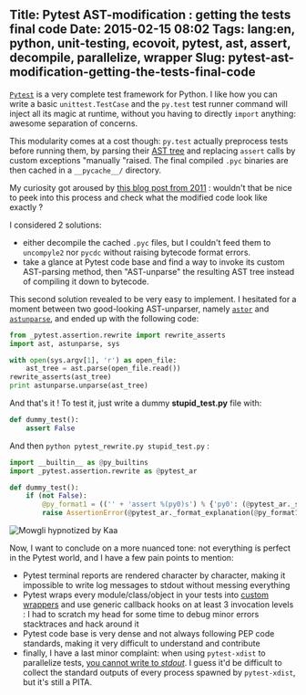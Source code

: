 Title: Pytest AST-modification : getting the tests final code
Date: 2015-02-15 08:02
Tags: lang:en, python, unit-testing, ecovoit, pytest, ast, assert, decompile, parallelize, wrapper
Slug: pytest-ast-modification-getting-the-tests-final-code
---
[`Pytest`](http://pytest.org) is a very complete test framework for Python. I like how you can write a basic `unittest.TestCase` and the `py.test` test runner command will inject all its magic at runtime, without you having to directly  `import` anything: awesome separation of concerns.

This modularity comes at a cost though: `py.test` actually preprocess tests before running them, by parsing their [AST tree](//docs.python.org/2/library/ast.html) and replacing `assert` calls by custom exceptions "manually "raised. The final compiled `.pyc` binaries are then cached in a `__pycache__/` directory.

My curiosity got aroused by [this blog post from 2011](http://pybites.blogspot.fr/2011/07/behind-scenes-of-pytests-new-assertion.html) : wouldn't that be nice to peek into this process and check what the modified code look like exactly ?

I considered 2 solutions:

- either decompile the cached `.pyc` files, but I couldn't feed them to `uncompyle2` nor `pycdc` without raising bytecode format errors.
- take a glance at Pytest code base and find a way to invoke its custom AST-parsing method, then "AST-unparse" the resulting AST tree instead of compiling it down to bytecode.

This second solution revealed to be very easy to implement. I hesitated for a moment between two good-looking AST-unparser, namely [`astor`](https://github.com/berkerpeksag/astor) and [`astunparse`](https://github.com/simonpercivall/astunparse), and ended up with the following code:
```python
from _pytest.assertion.rewrite import rewrite_asserts
import ast, astunparse, sys

with open(sys.argv[1], 'r') as open_file:
    ast_tree = ast.parse(open_file.read())
rewrite_asserts(ast_tree)
print astunparse.unparse(ast_tree)
```

And that's it !
To test it, just write a dummy **stupid_test.py** file with:
```python
def dummy_test():
    assert False
```

And then `python pytest_rewrite.py stupid_test.py` :
```python
import __builtin__ as @py_builtins
import _pytest.assertion.rewrite as @pytest_ar

def dummy_test():
    if (not False):
        @py_format1 = (('' + 'assert %(py0)s') % {'py0': (@pytest_ar._saferepr(False) if (('False' in @py_builtins.locals()) or @pytest_ar._should_repr_global_name(False)) else 'False')})
        raise AssertionError(@pytest_ar._format_explanation(@py_format1))
```

<img src="https://chezsoi.org/lucas/wwcb/photos/Mowgli-and-Kaa.jpg" alt="Mowgli hypnotized by Kaa">

Now, I want to conclude on a more nuanced tone: not everything is perfect in the Pytest world, and I have a few pain points to mention:

- Pytest terminal reports are rendered character by character, making it impossible to write log messages to stdout without messing everything
- Pytest wraps every module/class/object in your tests into [custom wrappers](//github.com/pytest-dev/pytest/blob/master/_pytest/python.py) and use generic callback hooks on at least 3 invocation levels : I had to scratch my head for some time to debug minor errors stacktraces and hack around it
- Pytest code base is very dense and not always following PEP code standards, making it very difficult to understand and contribute
- finally, I have a last minor complaint: when using `pytest-xdist` to parallelize tests, [you cannot write to _stdout_](/bitbucket.org/hpk42/pytest/issue/680/cannot-disable-capturing-with-dist). I guess it'd be difficult to collect the standard outputs of every process spawned by `pytest-xdist`, but it's still a PITA.